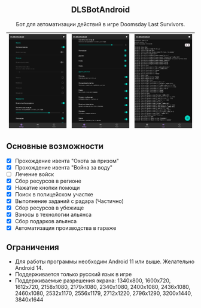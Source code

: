 <h2 align="center"><b>DLSBotAndroid</b></h2>
<p align="center">
  Бот для автоматизации действий в игре Doomsday Last Survivors.
<p>

| <img src="https://github.com/solzer13/DLSBotAndroidRelease/blob/main/images/screen1.jpg" alt="Screenshot-1" /> | <img src="https://github.com/solzer13/DLSBotAndroidRelease/blob/main/images/screen2.jpg" alt="Screenshot-2"/> | <img src="https://github.com/solzer13/DLSBotAndroidRelease/blob/main/images/screen3.jpg" alt="Screenshot-3"/> |
| --- | --- | --- |

## Основные возможности

- [x] Прохождение ивента "Охота за призом"
- [x] Прохождение ивента "Война за воду"
- [ ] Лечение войск
- [x] Сбор ресурсов в регионе
- [x] Нажатие кнопки помощи
- [x] Поиск в полицейском участке
- [x] Выполнение заданий с радара (Частично)
- [x] Сбор ресурсов в убежище
- [x] Взносы в технологии альянса
- [x] Сбор подарков альянса
- [x] Автоматизация производства в гараже

## Ограничения

* Для работы программы необходим Android 11 или выше. Желательно Android 14.
* Поддерживается только русский язык в игре
* Поддерживаемые разрешения экрана: 1340х800, 1600x720, 1612x720, 2158x1080, 2179x1080, 2340x1080, 2400x1080, 2436x1080, 2460x1080, 2532x1170, 2556x1179, 2712x1220, 2796x1290, 3200x1440, 3840x1644
